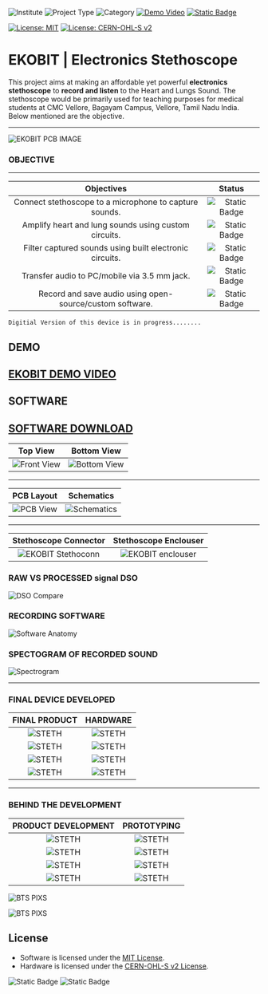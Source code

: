 ![Institute](https://img.shields.io/badge/Institute-CMC%20Vellore-219ebc?style=flat-square) ![Project Type](https://img.shields.io/badge/Project%20Type-Analog%20Frontend-f77f00?style=flat-square) ![Category](https://img.shields.io/badge/Category-Biomedical%20Product-006d77?style=flat-square) [![Demo Video](https://img.shields.io/badge/Demo-Youtube-red?style=flat-square)](https://youtu.be/8x4jnvdGgfg?si=aJdlGi542GCe0jYr) [![Static Badge](https://img.shields.io/badge/Software-Download-3c096c?style=flat-square)](https://cmcekobit.netlify.app/)

[![License: MIT](https://img.shields.io/badge/LICENSE%20SOFTWARE-MIT-ef476f?style=flat-square)](LICENSE) [![License: CERN-OHL-S v2](https://img.shields.io/badge/LICENSE%20HARDWARE-CERN--OHL--S--v2-1cac78?style=flat-square)](CERN-OHL-S.txt)

# **EKOBIT** | Electronics Stethoscope

This project aims at making an affordable yet powerful **electronics stethoscope** to **record and listen** to the Heart and Lungs Sound. The stethoscope would be primarily used for teaching purposes for medical students at CMC Vellore, Bagayam Campus, Vellore, Tamil Nadu India. Below mentioned are the objective.


---

![EKOBIT PCB IMAGE](https://github.com/shreenandansonu/Electronic-Stethescope/blob/main/photos/iso.png)

### **OBJECTIVE**
---
| Objectives | Status |
| :-------------------------------------------: | :-------------------------: |
| Connect stethoscope to a microphone to capture sounds. | ![Static Badge](https://img.shields.io/badge/DONE-green?style=flat-square) |
| Amplify heart and lung sounds using custom circuits. |  ![Static Badge](https://img.shields.io/badge/DONE-green?style=flat-square) |
| Filter captured sounds using built electronic circuits. | ![Static Badge](https://img.shields.io/badge/DONE-green?style=flat-square)  |
| Transfer audio to PC/mobile via 3.5 mm jack. |  ![Static Badge](https://img.shields.io/badge/DONE-green?style=flat-square) |
| Record and save audio using open-source/custom software. | ![Static Badge](https://img.shields.io/badge/DONE-green?style=flat-square)  |

```
Digitial Version of this device is in progress........
```

## **DEMO**
[EKOBIT DEMO VIDEO](https://youtu.be/8x4jnvdGgfg?si=aJdlGi542GCe0jYr)
---

## **SOFTWARE**
[SOFTWARE DOWNLOAD](https://cmcekobit.netlify.app/)
---

| Top View | Bottom View |
| :-------------------------------------------: | :-------------------------: |
| ![Front View](https://github.com/shreenandansonu/Electronic-Stethescope/blob/main/photos/front.png)  |  ![Bottom View](https://github.com/shreenandansonu/Electronic-Stethescope/blob/main/photos/back.png) |

---
| PCB Layout | Schematics |
| :-------------------------------------------: | :-------------------------------------------: |
| ![PCB View](https://github.com/shreenandansonu/Electronic-Stethescope/blob/main/photos/PCB.png)  | ![Schematics](https://github.com/shreenandansonu/Electronic-Stethescope/blob/main/photos/schematics.png) |


---
| Stethoscope Connector | Stethoscope Enclouser |
| :-------------------------------------------: | :-------------------------------------------: |
| ![EKOBIT Stethoconn](https://github.com/shreenandansonu/Electronic-Stethescope/blob/main/photos/11.jpg)  | ![EKOBIT enclouser](https://github.com/shreenandansonu/Electronic-Stethescope/blob/main/photos/12.png) |


### **RAW VS PROCESSED** signal DSO

![DSO Compare](https://github.com/shreenandansonu/Electronic-Stethescope/blob/main/photos/13.png)

### **RECORDING SOFTWARE**

![Software Anatomy](https://github.com/shreenandansonu/Electronic-Stethescope/blob/main/photos/software.png)

### **SPECTOGRAM OF RECORDED SOUND**

![Spectrogram](https://github.com/shreenandansonu/Electronic-Stethescope/blob/main/photos/Spectogram.png)

---
### **FINAL DEVICE DEVELOPED**
| **FINAL PRODUCT** | **HARDWARE** |
| :-------------------------------------------: | :-------------------------: |
| ![STETH](https://github.com/shreenandansonu/Electronic-Stethescope/blob/main/photos/a1.jpg)| ![STETH](https://github.com/shreenandansonu/Electronic-Stethescope/blob/main/photos/a2.jpg) |
| ![STETH](https://github.com/shreenandansonu/Electronic-Stethescope/blob/main/photos/a3.jpg)| ![STETH](https://github.com/shreenandansonu/Electronic-Stethescope/blob/main/photos/a4.jpg) |
| ![STETH](https://github.com/shreenandansonu/Electronic-Stethescope/blob/main/photos/3.jpg)| ![STETH](https://github.com/shreenandansonu/Electronic-Stethescope/blob/main/photos/5.jpg) |
| ![STETH](https://github.com/shreenandansonu/Electronic-Stethescope/blob/main/photos/7.jpg)| ![STETH](https://github.com/shreenandansonu/Electronic-Stethescope/blob/main/photos/8.jpg) |

---
### **BEHIND THE DEVELOPMENT**
| **PRODUCT DEVELOPMENT** | **PROTOTYPING** |
| :-------------------------------------------: | :-------------------------: |
| ![STETH](https://github.com/shreenandansonu/Electronic-Stethescope/blob/main/photos/a10.jpg)| ![STETH](https://github.com/shreenandansonu/Electronic-Stethescope/blob/main/photos/a9.jpg) |
| ![STETH](https://github.com/shreenandansonu/Electronic-Stethescope/blob/main/photos/a6.jpg)| ![STETH](https://github.com/shreenandansonu/Electronic-Stethescope/blob/main/photos/a7.jpg) |
| ![STETH](https://github.com/shreenandansonu/Electronic-Stethescope/blob/main/photos/b1.jpg)| ![STETH](https://github.com/shreenandansonu/Electronic-Stethescope/blob/main/photos/b2.jpg) |
| ![STETH](https://github.com/shreenandansonu/Electronic-Stethescope/blob/main/photos/b4.jpg)| ![STETH](https://github.com/shreenandansonu/Electronic-Stethescope/blob/main/photos/b3.jpg) |

![BTS PIXS](https://github.com/shreenandansonu/Electronic-Stethescope/blob/main/photos/clip1.jpg)

![BTS PIXS](https://github.com/shreenandansonu/Electronic-Stethescope/blob/main/photos/clip2.jpg)

## License

- Software is licensed under the [MIT License](LICENSE).
- Hardware is licensed under the [CERN-OHL-S v2 License](LICENSE-CERN-OHL-S).


![Static Badge](https://img.shields.io/badge/Made%20With%20Love%20By-SHREENANDAN%20SAHU-5a189a?style=flat-square) ![Static Badge](https://img.shields.io/badge/Designed%20Developed%20&%20Made%20In-INDIA-a53860?style=flat-square) 

